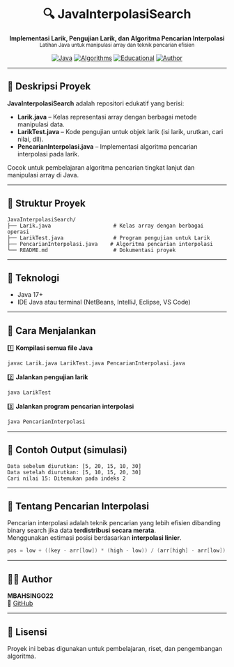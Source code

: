 <h1 align="center">🔍 JavaInterpolasiSearch</h1>
<p align="center">
  <b>Implementasi Larik, Pengujian Larik, dan Algoritma Pencarian Interpolasi</b><br>
  <sub>Latihan Java untuk manipulasi array dan teknik pencarian efisien</sub>
</p>

<div align="center">

[![Java](https://img.shields.io/badge/Java-17-red?logo=oracle)](https://www.oracle.com/java/)
[![Algorithms](https://img.shields.io/badge/Search-Interpolation-blue)]()
[![Educational](https://img.shields.io/badge/Type-Larik%20dan%20Pencarian-lightgrey)]()
[![Author](https://img.shields.io/badge/Author-MBAHSINGO22-blue)](https://github.com/MBAHSINGO22)

</div>

---

## 📖 Deskripsi Proyek

**JavaInterpolasiSearch** adalah repositori edukatif yang berisi:
- **Larik.java** – Kelas representasi array dengan berbagai metode manipulasi data.
- **LarikTest.java** – Kode pengujian untuk objek larik (isi larik, urutkan, cari nilai, dll).
- **PencarianInterpolasi.java** – Implementasi algoritma pencarian interpolasi pada larik.

Cocok untuk pembelajaran algoritma pencarian tingkat lanjut dan manipulasi array di Java.

---

## 📂 Struktur Proyek

```
JavaInterpolasiSearch/
├── Larik.java                    # Kelas array dengan berbagai operasi
├── LarikTest.java                # Program pengujian untuk Larik
├── PencarianInterpolasi.java    # Algoritma pencarian interpolasi
└── README.md                     # Dokumentasi proyek
```

---

## 🧰 Teknologi

- Java 17+
- IDE Java atau terminal (NetBeans, IntelliJ, Eclipse, VS Code)

---

## 🚀 Cara Menjalankan

1️⃣ **Kompilasi semua file Java**
```bash
javac Larik.java LarikTest.java PencarianInterpolasi.java
```

2️⃣ **Jalankan pengujian larik**
```bash
java LarikTest
```

3️⃣ **Jalankan program pencarian interpolasi**
```bash
java PencarianInterpolasi
```

---

## 📌 Contoh Output (simulasi)

```
Data sebelum diurutkan: [5, 20, 15, 10, 30]
Data setelah diurutkan: [5, 10, 15, 20, 30]
Cari nilai 15: Ditemukan pada indeks 2
```

---

## 🎯 Tentang Pencarian Interpolasi

Pencarian interpolasi adalah teknik pencarian yang lebih efisien dibanding binary search jika data **terdistribusi secara merata**.  
Menggunakan estimasi posisi berdasarkan **interpolasi linier**.

```java
pos = low + ((key - arr[low]) * (high - low)) / (arr[high] - arr[low]);
```

---

## 👨‍💻 Author

**MBAHSINGO22**  
🔗 [GitHub](https://github.com/MBAHSINGO22)

---

## 📄 Lisensi

Proyek ini bebas digunakan untuk pembelajaran, riset, dan pengembangan algoritma.
